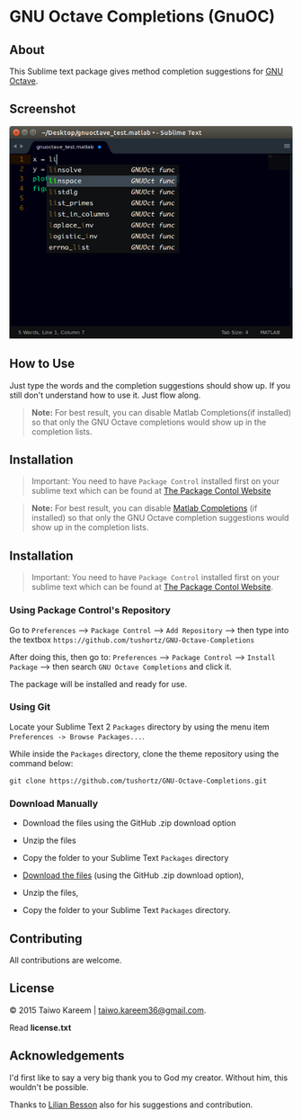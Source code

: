 # GNU Octave Completions (GnuOC)

## About

This Sublime text package gives method completion suggestions for [GNU Octave](http://www.gnu.org/software/octave/).


## Screenshot
![GNU-Octave-Completions](./preview.png)

## How to Use

Just type the words and the completion suggestions should show up. If you still don't understand how to use it. Just flow along.

> **Note:** For best result, you can disable Matlab Completions(if installed) so that only the GNU Octave completions would show up in the completion lists.

## Installation
> Important: You need to have `Package Control` installed first on your sublime text which can be found at [The Package Contol Website](http://packagecontrol.io)


> **Note:** For best result, you can disable [Matlab Completions](https://github.com/tushortz/Matlab-Completions/) (if installed) so that only the GNU Octave completion suggestions would show up in the completion lists.

## Installation
> Important: You need to have `Package Control` installed first on your sublime text which can be found at [The Package Contol Website](http://packagecontrol.io).


### Using Package Control's Repository

Go to `Preferences` --> `Package Control` --> `Add Repository` --> then type into the textbox `https://github.com/tushortz/GNU-Octave-Completions`

After doing this, then go to: `Preferences` --> `Package Control` --> `Install Package` --> then search `GNU Octave Completions` and click it.

The package will be installed and ready for use.


### Using Git

Locate your Sublime Text 2 `Packages` directory by using the menu item `Preferences -> Browse Packages...`.

While inside the `Packages` directory, clone the theme repository using the command below:

    git clone https://github.com/tushortz/GNU-Octave-Completions.git



### Download Manually

* Download the files using the GitHub .zip download option
* Unzip the files
* Copy the folder to your Sublime Text `Packages` directory

* [Download the files](https://github.com/tushortz/GNU-Octave-Completions/archive/master.zip) (using the GitHub .zip download option),
* Unzip the files,
* Copy the folder to your Sublime Text `Packages` directory.

## Contributing

All contributions are welcome. 

## License
© 2015 Taiwo Kareem | taiwo.kareem36@gmail.com.

Read **license.txt**

## Acknowledgements
I'd first like to say a very big thank you to God my creator. Without him, this wouldn't be possible.

Thanks to [Lilian Besson](https://github.com/Naereen) also for his suggestions and contribution.

